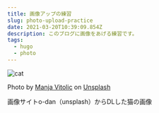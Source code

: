 ```yaml
---
title: 画像アップの練習
slug: photo-upload-practice
date: 2021-03-20T10:39:09.854Z
description: このブログに画像をあげる練習です。
tags:
  - hugo
  - photo
---
```

![cat](/img/manja-vitolic-gkxkby-c-dk-unsplash.jpg)

Photo by <a href="https://unsplash.com/@madhatterzone?utm_source=unsplash&utm_medium=referral&utm_content=creditCopyText">Manja Vitolic</a> on <a href="/?utm_source=unsplash&utm_medium=referral&utm_content=creditCopyText">Unsplash</a>

画像サイトo-dan（unsplash）からDLした猫の画像
